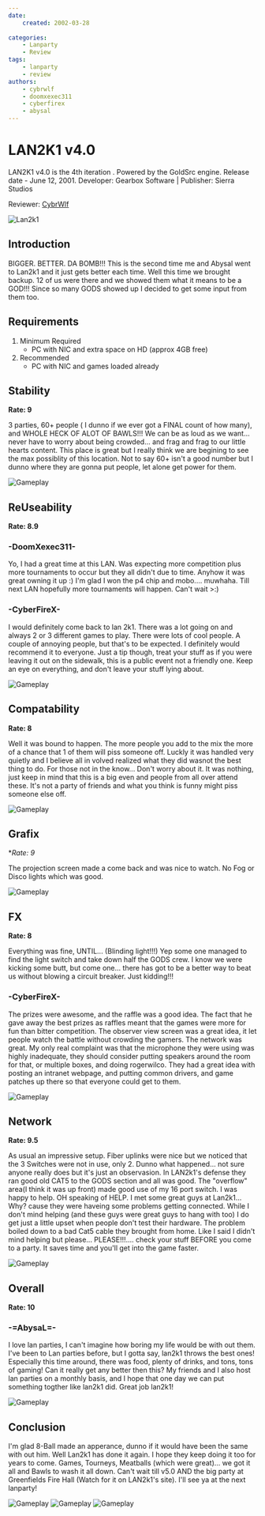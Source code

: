 ```yaml
---
date:
    created: 2002-03-28
    
categories:
    - Lanparty
    - Review
tags:
    - lanparty
    - review
authors:
    - cybrwlf
    - doomxexec311
    - cyberfirex
    - abysal
---
```


# LAN2K1 v4.0

LAN2K1 v4.0 is the 4th iteration . Powered by the GoldSrc engine. Release date - June 12, 2001. Developer: Gearbox Software | Publisher: Sierra Studios

Reviewer: [CybrWlf](../authors/cybrwlf/)

<!-- more -->

![Lan2k1](xlan2k1-0.gif)

## Introduction

BIGGER. BETTER. DA BOMB!!!
This is the second time me and Abysal went to Lan2k1 and it just gets better each time. Well this time we brought backup. 12 of us were there and we showed them what it means to be a GOD!!! Since so many GODS showed up I decided to get some input from them too.

## Requirements

1. Minimum Required
    * PC with NIC and extra space on HD (approx 4GB free)
2. Recommended
    * PC with NIC and games loaded already

## Stability

**Rate: 9** 

3 parties, 60+ people ( I dunno if we ever got a FINAL count of how many), and WHOLE HECK OF ALOT OF BAWLS!!! We can be as loud as we want... never have to worry about being crowded... and frag and frag to our little hearts content. This place is great but I really think we are begining to see the max possiblity of this location. Not to say 60+ isn't a good number but I dunno where they are gonna put people, let alone get power for them.

 ![Gameplay](lan2k1-4-0.jpg)
 
## ReUseability

**Rate: 8.9**

### -DoomXexec311-

Yo, I had a great time at this LAN. Was expecting more competition plus more tournaments to occur but they all didn't due to time. Anyhow it was great owning it up :) I'm glad I won the p4 chip and mobo.... muwhaha. Till next LAN hopefully more tournaments will happen. Can't wait >:)

### -CyberFireX-

I would definitely come back to lan 2k1. There was a lot going on and always 2 or 3 different games to play. There were lots of cool people. A couple of annoying people, but that's to be expected. I definitely would recommend it to everyone. Just a tip though, treat your stuff as if you were leaving it out on the sidewalk, this is a public event not a friendly one. Keep an eye on everything, and don't leave your stuff lying about.

  ![Gameplay](lan2k1-4-1.jpg)

## Compatability

**Rate: 8** 

Well it was bound to happen. The more people you add to the mix the more of a chance that 1 of them will piss someone off. Luckly it was handled very quietly and I believe all in volved realized what they did wasnot the best thing to do. For those not in the know... Don't worry about it. It was nothing, just keep in mind that this is a big even and people from all over attend these. It's not a party of friends and what you think is funny might piss someone else off.

 ![Gameplay](lan2k1-4-2.jpg)

## Grafix

**Rate: 9* 

The projection screen made a come back and was nice to watch. No Fog or Disco lights which was good.

![Gameplay](lan2k1-4-3.jpg)

## FX

**Rate: 8** 

Everything was fine, UNTIL... (Blinding light!!!) Yep some one managed to find the light switch and take down half the GODS crew. I know we were kicking some butt, but come one... there has got to be a better way to beat us without blowing a circuit breaker. Just kidding!!!

### -CyberFireX-

The prizes were awesome, and the raffle was a good idea. The fact that he gave away the best prizes as raffles meant that the games were more for fun than bitter competition. The observer view screen was a great idea, it let people watch the battle without crowding the gamers. The network was great. My only real complaint was that the microphone they were using was highly inadequate, they should consider putting speakers around the room for that, or multiple boxes, and doing rogerwilco. They had a great idea with posting an intranet webpage, and putting common drivers, and game patches up there so that everyone could get to them.

 ![Gameplay](lan2k1-4-4.jpg)

## Network

**Rate: 9.5**

As usual an impressive setup. Fiber uplinks were nice but we noticed that the 3 Switches were not in use, only 2. Dunno what happened... not sure anyone really does but it's just an observasion. In LAN2k1's defense they ran good old CAT5 to the GODS section and all was good. The "overflow" area(I think it was up front) made good use of my 16 port switch. I was happy to help. OH speaking of HELP. I met some great guys at Lan2k1... Why? cause they were haveing some problems getting connected. While I don't mind helping (and these guys were great guys to hang with too) I do get just a little upset when people don't test their hardware. The problem boiled down to a bad Cat5 cable they brought from home. Like I said I didn't mind helping but please... PLEASE!!!.... check your stuff BEFORE you come to a party. It saves time and you'll get into the game faster.

 ![Gameplay](lan2k1-4-5.jpg)

## Overall

**Rate: 10** 

### -=AbysaL=-

I love lan parties, I can't imagine how boring my life would be with out them. I've been to Lan parties before, but I gotta say, lan2k1 throws the best ones! Especially this time around, there was food, plenty of drinks, and tons, tons of gaming! Can it really get any better then this? My friends and I also host lan parties on a monthly basis, and I hope that one day we can put something togther like lan2k1 did. Great job lan2k1!

 ![Gameplay](lan2k1-4-6.jpg)

## Conclusion

I'm glad 8-Ball made an apperance, dunno if it would have been the same with out him. Well Lan2k1 has done it again. I hope they keep doing it too for years to come. Games, Tourneys, Meatballs (which were great)... we got it all and Bawls to wash it all down. Can't wait till v5.0 AND the big party at Greenfields Fire Hall (Watch for it on LAN2k1's site). I'll see ya at the next lanparty!

 ![Gameplay](lan2k1-4-7.jpg) ![Gameplay](lan2k1-4-8.jpg) ![Gameplay](lan2k1-4-9.jpg)